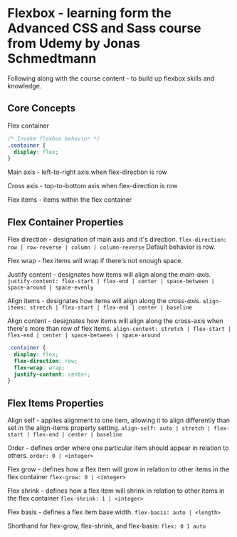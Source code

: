 # Flexbox - learning form the Advanced CSS and Sass course from Udemy by Jonas Schmedtmann

Following along with the course content - to build up flexbox skills and knowledge.

## Core Concepts

Flex container

```css
/* Invoke flexbox behavior */
.container {
  display: flex;
}
```

Main axis - left-to-right axis when flex-direction is row

Cross axis - top-to-bottom axis when flex-direction is row

Flex items - items within the flex container

## Flex Container Properties

Flex direction - designation of main axis and it's direction. `flex-direction: row | row-reverse | column | column-reverse` Default behavior is row.

Flex wrap - flex items will wrap if there's not enough space.

Justify content - designates how items will align along the *main-axis*. `justify-content: flex-start | flex-end | center | space-between | space-around | space-evenly`

Align items - designates how items will align along the *cross-axis*. `align-items: stretch | flex-start | flex-end | center | baseline`

Align content - designates how items will align along the cross-axis when there's more than row of flex items. `align-content: stretch | flex-start | flex-end | center | space-between | space-around`

```css
.container {
  display: flex;
  flex-direction: row;
  flex-wrap: wrap;
  justify-content: center;
}
```

## Flex Items Properties

Align self - applies alignment to one item, allowing it to align differently than set in the align-items property setting. `align-self: auto | stretch | flex-start | flex-end | center | baseline`

Order - defines order where one particular item should appear in relation to others. `order: 0 | <integer>`

Flex grow - defines how a flex item will grow in relation to other items in the flex container `flex-grow: 0 | <integer>`

Flex shrink - defines how a flex item will shrink in relation to other items in the flex container `flex-shrink: 1 | <integer>`

Flex basis - defines a flex item base width. `flex-basis: auto | <length>`

Shorthand for flex-grow, flex-shrink, and flex-basis: `flex: 0 1 auto`